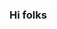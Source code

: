 ### Hi folks

<!--
**GLADYS-CODES/GLADYS-CODES** is a ✨ _special_ ✨ repository because its `README.md` (this file) appears on your GitHub profile.


   - 🔭 I’m currently working on ...
   - 🌱 I’m currently learning ruby on rails
    - 👯 I’m open to collaborating on frontend projects especially in reactjs 

     - 💬 Ask me about reactjs, ruby on rail
     


-->
